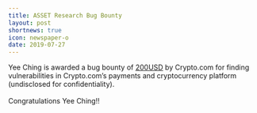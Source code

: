```yaml
---
title: ASSET Research Bug Bounty
layout: post
shortnews: true
icon: newspaper-o
date: 2019-07-27
---
```

<p style="text-align:justify">

Yee Ching is awarded a bug bounty of
 <a href="https://hackerone.com/poppopretn/thanks" target="_blank">200USD</a> by
Crypto.com for finding vulnerabilities in 
Crypto.com’s payments and cryptocurrency platform 
(undisclosed for confidentiality).
<br>
<br>
Congratulations Yee Ching!!

</p> 



